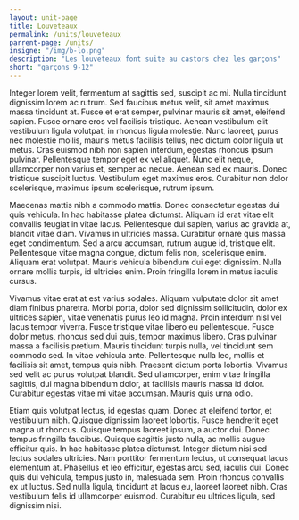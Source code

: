 ```yaml
---
layout: unit-page
title: Louveteaux
permalink: /units/louveteaux
parrent-page: /units/
insigne: "/img/b-lo.png"
description: "Les louveteaux font suite au castors chez les garçons"
short: "garçons 9-12"
---
```

 
Integer lorem velit, fermentum at sagittis sed, suscipit ac mi. Nulla tincidunt dignissim lorem ac rutrum. Sed faucibus metus velit, sit amet maximus massa tincidunt at. Fusce et erat semper, pulvinar mauris sit amet, eleifend sapien. Fusce ornare eros vel facilisis tristique. Aenean vestibulum elit vestibulum ligula volutpat, in rhoncus ligula molestie. Nunc laoreet, purus nec molestie mollis, mauris metus facilisis tellus, nec dictum dolor ligula ut metus. Cras euismod nibh non sapien interdum, egestas rhoncus ipsum pulvinar. Pellentesque tempor eget ex vel aliquet. Nunc elit neque, ullamcorper non varius et, semper ac neque. Aenean sed ex mauris. Donec tristique suscipit luctus. Vestibulum eget maximus eros. Curabitur non dolor scelerisque, maximus ipsum scelerisque, rutrum ipsum.

Maecenas mattis nibh a commodo mattis. Donec consectetur egestas dui quis vehicula. In hac habitasse platea dictumst. Aliquam id erat vitae elit convallis feugiat in vitae lacus. Pellentesque dui sapien, varius ac gravida at, blandit vitae diam. Vivamus in ultricies massa. Curabitur ornare quis massa eget condimentum. Sed a arcu accumsan, rutrum augue id, tristique elit. Pellentesque vitae magna congue, dictum felis non, scelerisque enim. Aliquam erat volutpat. Mauris vehicula bibendum dui eget dignissim. Nulla ornare mollis turpis, id ultricies enim. Proin fringilla lorem in metus iaculis cursus.

Vivamus vitae erat at est varius sodales. Aliquam vulputate dolor sit amet diam finibus pharetra. Morbi porta, dolor sed dignissim sollicitudin, dolor ex ultrices sapien, vitae venenatis purus leo id magna. Proin interdum nisl vel lacus tempor viverra. Fusce tristique vitae libero eu pellentesque. Fusce dolor metus, rhoncus sed dui quis, tempor maximus libero. Cras pulvinar massa a facilisis pretium. Mauris tincidunt turpis nulla, vel tincidunt sem commodo sed. In vitae vehicula ante. Pellentesque nulla leo, mollis et facilisis sit amet, tempus quis nibh. Praesent dictum porta lobortis. Vivamus sed velit ac purus volutpat blandit. Sed ullamcorper, enim vitae fringilla sagittis, dui magna bibendum dolor, at facilisis mauris massa id dolor. Curabitur egestas vitae mi vitae accumsan. Mauris quis urna odio.

Etiam quis volutpat lectus, id egestas quam. Donec at eleifend tortor, et vestibulum nibh. Quisque dignissim laoreet lobortis. Fusce hendrerit eget magna ut rhoncus. Quisque tempus laoreet ipsum, a auctor dui. Donec tempus fringilla faucibus. Quisque sagittis justo nulla, ac mollis augue efficitur quis. In hac habitasse platea dictumst. Integer dictum nisi sed lectus sodales ultricies. Nam porttitor fermentum lectus, ut consequat lacus elementum at. Phasellus et leo efficitur, egestas arcu sed, iaculis dui. Donec quis dui vehicula, tempus justo in, malesuada sem. Proin rhoncus convallis ex ut luctus. Sed nulla ligula, tincidunt at lacus eu, laoreet laoreet nibh. Cras vestibulum felis id ullamcorper euismod. Curabitur eu ultrices ligula, sed dignissim nisi.
